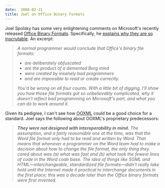 ```yaml
---
date:  2008-02-21
title: Joel on Office Binary Formats
---
```

Joel Spolsky has some very enlightening comments on Microsoft's recently released <a href="http://www.microsoft.com/interop/docs/OfficeBinaryFormats.mspx">Office Binary Formats</a>.  Specifically, he <a href="http://www.joelonsoftware.com/items/2008/02/19.html">explains why they are so inscrutable</a>.  An excerpt:

<blockquote>
  <p><em>A normal programmer would conclude that Office's binary file formats:</em></p>
  <ul>
    <li><em>are deliberately obfuscated</em></li>
    <li><em>are the product of a demented Borg mind</em></li>
    <li><em>were created by insanely bad programmers</em></li>
    <li><em>and are impossible to read or create correctly.</em></li>
  </ul>
  <p><em>You'd be wrong on all four counts. With a little bit of digging, I'll show you how those file formats got so unbelievably complicated, why it doesn't reflect bad programming on Microsoft's part, and what you can do to work around it.</em></p>
</blockquote>

Given its pedigree, I can't see how <acronym title="Office Open eXtensible Markup Language">OOXML</acronym> could be a good choice for a standard.  Joel says the following about OOXML's proprietary predecessors:

<blockquote>
<p><em><b>They were not designed with interoperability in mind.</b> The assumption, and a fairly reasonable one at the time, was that the Word file format only had to be read and written by Word. That means that whenever a programmer on the Word team had to make a decision about how to change the file format, the only thing they cared about was (a) what was fast and (b) what took the fewest lines of code in the Word code base. The idea of things like SGML and HTML&mdash;interchangeable, standardized file formats&mdash;didn't really take hold until the Internet made it practical to interchange documents in the first place; this was a decade later than the Office binary formats were first invented.</em></p>
</blockquote>

